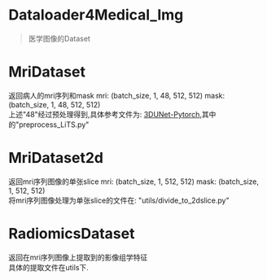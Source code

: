 # Dataloader4Medical_Img
> 医学图像的Dataset

# MriDataset
返回病人的mri序列和mask
mri: (batch_size, 1, 48, 512, 512)
mask: (batch_size, 1, 48, 512, 512)<br>
上述"48"经过预处理得到,具体参考文件为: [3DUNet-Pytorch](https://github.com/lee-zq/3DUNet-Pytorch),其中的"preprocess_LiTS.py"

# MriDataset2d
返回mri序列图像的单张slice
mri: (batch_size, 1, 512, 512)
mask: (batch_size, 1, 512, 512)<br>
将mri序列图像处理为单张slice的文件在: "utils/divide_to_2dslice.py"

# RadiomicsDataset
返回在mri序列图像上提取到的影像组学特征<br>
具体的提取文件在utils下.